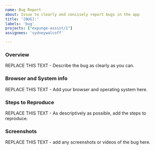 ```yaml
---
name: Bug Report
about: Issue to clearly and concisely report bugs in the app
title: '[BUG]:'
labels: 'bug'
projects: ["expunge-assist/1"]
assignees: 'sydneywalcoff'

---
```


### Overview
REPLACE THIS TEXT - Describe the bug as clearly as you can.

### Browser and System info
REPLACE THIS TEXT - Add your browser and operating system here.

### Steps to Reproduce
REPLACE THIS TEXT - As descriptively as possible, add the steps to reproduce.

### Screenshots
REPLACE THIS TEXT - add any screenshots or videos of the bug here.

